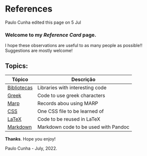 # References
Paulo Cunha edited this page on 5 Jul

### Welcome to my _Reference Card_ page.
I hope these observations are useful to as many people as possible!!
Suggestions are mostly welcome!

##  Topics:

| Tópico                                                                                    | Descrição                            |
| ----------------------------------------------------------------------------------------- | ------------------------------------ |
| [Bibliotecas](./files/libs.md)                                                            | Libraries with interesting code      |
| [Greek](https://github.com/cunhapaulo/ReferenceCard/wiki/Greek)                           | Code to use greek characters         |
| [Marp](https://github.com/cunhapaulo/ReferenceCard/wiki/Marp)                             | Records abou using MARP              |
| [CSS](https://github.com/cunhapaulo/ReferenceCard/blob/main/slides.css)                               | One CSS file to be learned of        |
| [LaTeX](./files/latex.md)                                                                 | Code to be reused in LaTeX           |
| [Markdown](https://github.com/cunhapaulo/ReferenceCard/wiki/Markdown-to-LaTeX-via-Pandoc) | Markdown code to be used with Pandoc |



**Thanks**.
Hope you enjoy!

Paulo Cunha - July, 2022.
